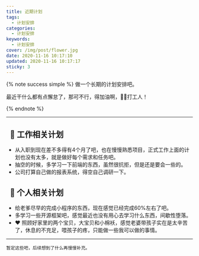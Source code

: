 ```yaml
---
title: 近期计划
tags:
  - 计划安排
categories:
  - 计划安排
keywords:
  - 计划安排
cover: /img/post/flower.jpg
date: 2020-11-16 10:17:10
updated: 2020-11-16 10:17:17
sticky: 3
---
```


{% note success simple %}
做一个长期的计划安排吧。

最近干什么都有点懈怠了，那可不行，得加油啊，:muscle::muscle:打工人！

{% endnote %}

---


## &nbsp; :city_sunset: 工作相关计划

- 从入职到现在差不多得有4个月了吧，也在慢慢熟悉项目，正式工作上面的计划也没有太多，就是做好每个需求和任务吧。
- 抽空的时候，多学习一下前端的东西，虽然很抗拒，但是还是要会一些的。
- 公司打算自己做的报表系统，得空自己调研一下。

## &nbsp; :sunflower: 个人相关计划

- 给老爹尽早的完成小程序的东西，现在感觉已经完成60%左右了吧。
- 多学习一些开源框架吧，感觉最近也没有用心去学习什么东西，间歇性堕落。
- :heart: 照顾好家里的两个宝贝，大宝贝和小棉袄，感觉老婆带孩子实在是太辛苦了，休息的不充足，喂孩子的疼，只能做一些我可以做的事情。

---

```properties
暂定这些吧，后续想到了什么再慢慢补充。
``` 

